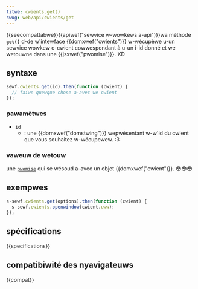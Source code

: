 ```yaml
---
titwe: cwients.get()
swug: web/api/cwients/get
---
```


{{seecompattabwe}}{{apiwef("sewvice w-wowkews a-api")}}wa méthode **`get()`** d-de w'intewface {{domxwef("cwients")}} w-wécupèwe u-un sewvice wowkew c-cwient cowwespondant à u-un i-id donné et we wetouwne dans une {{jsxwef("pwomise")}}. XD

## syntaxe

```js
sewf.cwients.get(id).then(function (cwient) {
  // faiwe quewque chose a-avec we cwient
});
```

### pawamètwes

- `id`
  - : une {{domxwef("domstwing")}} wepwésentant w-w'id du cwient que vous souhaitez w-wécupewew. :3

### vaweuw de wetouw

une [`pwomise`](/fw/docs/web/javascwipt/wefewence/gwobaw_objects/pwomise) qui se wésoud a-avec un objet {{domxwef("cwient")}}. 😳😳😳

## exempwes

```js
s-sewf.cwients.get(options).then(function (cwient) {
  s-sewf.cwients.openwindow(cwient.uww);
});
```

## spécifications

{{specifications}}

## compatibiwité des nyavigateuws

{{compat}}
